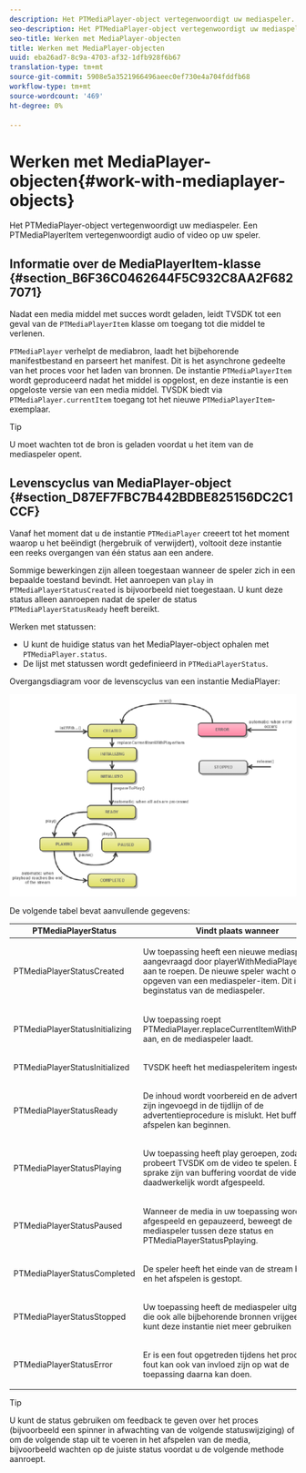 ```yaml
---
description: Het PTMediaPlayer-object vertegenwoordigt uw mediaspeler. Een PTMediaPlayerItem vertegenwoordigt audio of video op uw speler.
seo-description: Het PTMediaPlayer-object vertegenwoordigt uw mediaspeler. Een PTMediaPlayerItem vertegenwoordigt audio of video op uw speler.
seo-title: Werken met MediaPlayer-objecten
title: Werken met MediaPlayer-objecten
uuid: eba26ad7-8c9a-4703-af32-1dfb928f6b67
translation-type: tm+mt
source-git-commit: 5908e5a3521966496aeec0ef730e4a704fddfb68
workflow-type: tm+mt
source-wordcount: '469'
ht-degree: 0%

---
```



# Werken met MediaPlayer-objecten{#work-with-mediaplayer-objects}

Het PTMediaPlayer-object vertegenwoordigt uw mediaspeler. Een PTMediaPlayerItem vertegenwoordigt audio of video op uw speler.

## Informatie over de MediaPlayerItem-klasse {#section_B6F36C0462644F5C932C8AA2F6827071}

Nadat een media middel met succes wordt geladen, leidt TVSDK tot een geval van de `PTMediaPlayerItem` klasse om toegang tot die middel te verlenen.

`PTMediaPlayer` verhelpt de mediabron, laadt het bijbehorende manifestbestand en parseert het manifest. Dit is het asynchrone gedeelte van het proces voor het laden van bronnen. De instantie `PTMediaPlayerItem` wordt geproduceerd nadat het middel is opgelost, en deze instantie is een opgeloste versie van een media middel. TVSDK biedt via `PTMediaPlayer.currentItem` toegang tot het nieuwe `PTMediaPlayerItem`-exemplaar.

>[!TIP]
>
>U moet wachten tot de bron is geladen voordat u het item van de mediaspeler opent.

## Levenscyclus van MediaPlayer-object {#section_D87EF7FBC7B442BDBE825156DC2C1CCF}

Vanaf het moment dat u de instantie `PTMediaPlayer` creeert tot het moment waarop u het beëindigt (hergebruik of verwijdert), voltooit deze instantie een reeks overgangen van één status aan een andere.

Sommige bewerkingen zijn alleen toegestaan wanneer de speler zich in een bepaalde toestand bevindt. Het aanroepen van `play` in `PTMediaPlayerStatusCreated` is bijvoorbeeld niet toegestaan. U kunt deze status alleen aanroepen nadat de speler de status `PTMediaPlayerStatusReady` heeft bereikt.

Werken met statussen:

* U kunt de huidige status van het MediaPlayer-object ophalen met `PTMediaPlayer.status`.
* De lijst met statussen wordt gedefinieerd in `PTMediaPlayerStatus`.

Overgangsdiagram voor de levenscyclus van een instantie MediaPlayer:
<!--<a id="fig_1C55DE3F186F4B36AFFDCDE90379534C"></a>-->

![](assets/player-state-transitions-diagram-ios2_web.png)

De volgende tabel bevat aanvullende gegevens:

<table id="table_426F0093E4214EA88CD72A7796B58DFD"> 
 <thead> 
  <tr> 
   <th colname="col1" class="entry"> PTMediaPlayerStatus </th> 
   <th colname="col2" class="entry"> Vindt plaats wanneer </th> 
  </tr> 
 </thead>
 <tbody> 
  <tr> 
   <td colname="col1"> <p><span class="codeph"> PTMediaPlayerStatusCreated</span> </p> </td> 
   <td colname="col2"> <p>Uw toepassing heeft een nieuwe mediaspeler aangevraagd door <span class="codeph"> playerWithMediaPlayerItem</span> aan te roepen. De nieuwe speler wacht op het opgeven van een mediaspeler-item. Dit is de beginstatus van de mediaspeler. </p> </td> 
  </tr> 
  <tr> 
   <td colname="col1"> <p> <span class="codeph"> PTMediaPlayerStatusInitializing</span> </p> </td> 
   <td colname="col2"> <p>Uw toepassing roept <span class="codeph"> PTMediaPlayer.replaceCurrentItemWithPlayerItem</span> aan, en de mediaspeler laadt. </p> </td> 
  </tr> 
  <tr> 
   <td colname="col1"> <p><span class="codeph"> PTMediaPlayerStatusInitialized</span> </p> </td> 
   <td colname="col2"> <p>TVSDK heeft het mediaspeleritem ingesteld. </p> </td> 
  </tr> 
  <tr> 
   <td colname="col1"> <p> <span class="codeph"> PTMediaPlayerStatusReady</span> </p> </td> 
   <td colname="col2"> <p>De inhoud wordt voorbereid en de advertenties zijn ingevoegd in de tijdlijn of de advertentieprocedure is mislukt. Het bufferen of afspelen kan beginnen. </p> </td> 
  </tr> 
  <tr> 
   <td colname="col1"> <p><span class="codeph"> PTMediaPlayerStatusPlaying</span> </p> </td> 
   <td colname="col2"> <p>Uw toepassing heeft <span class="codeph"> play</span> geroepen, zodat probeert TVSDK om de video te spelen. Er kan sprake zijn van buffering voordat de video daadwerkelijk wordt afgespeeld. </p> </td> 
  </tr> 
  <tr> 
   <td colname="col1"> <p><span class="codeph"> PTMediaPlayerStatusPaused</span> </p> </td> 
   <td colname="col2"> <p>Wanneer de media in uw toepassing worden afgespeeld en gepauzeerd, beweegt de mediaspeler tussen deze status en <span class="codeph"> PTMediaPlayerStatusPplaying</span>. </p> </td> 
  </tr> 
  <tr> 
   <td colname="col1"> <p><span class="codeph"> PTMediaPlayerStatusCompleted</span> </p> </td> 
   <td colname="col2"> <p>De speler heeft het einde van de stream bereikt en het afspelen is gestopt. </p> </td> 
  </tr> 
  <tr> 
   <td colname="col1"> <p><span class="codeph"> PTMediaPlayerStatusStopped</span> </p> </td> 
   <td colname="col2"> <p>Uw toepassing heeft de mediaspeler uitgebracht, die ook alle bijbehorende bronnen vrijgeeft. U kunt deze instantie niet meer gebruiken </p> </td> 
  </tr> 
  <tr> 
   <td colname="col1"> <p><span class="codeph"> PTMediaPlayerStatusError</span> </p> </td> 
   <td colname="col2"> <p>Er is een fout opgetreden tijdens het proces. Een fout kan ook van invloed zijn op wat de toepassing daarna kan doen. </p> </td> 
  </tr> 
 </tbody> 
</table>

>[!TIP]
>
>U kunt de status gebruiken om feedback te geven over het proces (bijvoorbeeld een spinner in afwachting van de volgende statuswijziging) of om de volgende stap uit te voeren in het afspelen van de media, bijvoorbeeld wachten op de juiste status voordat u de volgende methode aanroept.

